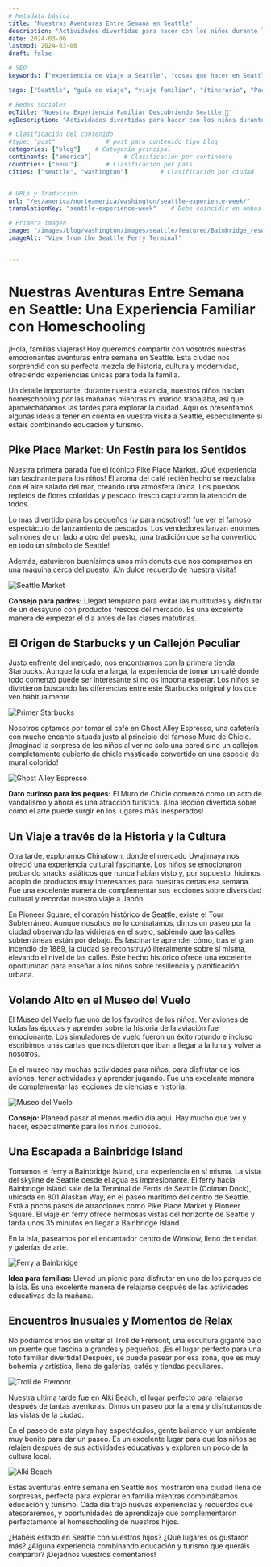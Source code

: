 ```yaml
---
# Metadata básica
title: "Nuestras Aventuras Entre Semana en Seattle"
description: "Actividades divertidas para hacer con los niños durante la semana: una experiencia familiar con educación online "
date: 2024-03-06
lastmod: 2024-03-06
draft: false

# SEO
keywords: ["experiencia de viaje a Seattle", "cosas que hacer en Seattle", "itinerario de Seattle", "Seattle con familia", "mejor época para visitar Seattle", "turismo en Seattle", "atracciones en Seattle", "viaje por el Pacífico Noroeste", "viaje familiar en Seattle"]

tags: ["Seattle", "guía de viaje", "viaje familiar", "itinerario", "Pacífico Noroeste", "consejos de presupuesto", "tour por la ciudad"]

# Redes Sociales
ogTitle: "Nuestra Experiencia Familiar Descubriendo Seattle 🌲"
ogDescription: "Actividades divertidas para hacer con los niños durante la semana 🚢"

# Clasificación del contenido
#type: "post"              # post para contenido tipo blog
categories: ["blog"]    # Categoría principal
continents: ["america"]         # Clasificación por continente
countries: ["eeuu"]        # Clasificación por país
cities: ["seattle", "washington"]         # Clasificación por ciudad


# URLs y Traducción
url: "/es/america/norteamerica/washington/seattle-experience-week/"
translationKey: "seattle-experience-week"    # Debe coincidir en ambas versiones

# Primera imagen
image: "/images/blog/washington/images/seattle/featured/Bainbridge_result.webp"
imageAlt: "View from the Seattle Ferry Terminal"


---
```





# Nuestras Aventuras Entre Semana en Seattle: Una Experiencia Familiar con Homeschooling

¡Hola, familias viajeras! Hoy queremos compartir con vosotros nuestras emocionantes aventuras entre semana en Seattle. Esta ciudad nos sorprendió con su perfecta mezcla de historia, cultura y modernidad, ofreciendo experiencias únicas para toda la familia. 

Un detalle importante: durante nuestra estancia, nuestros niños hacían homeschooling por las mañanas mientras mi marido trabajaba, así que aprovechábamos las tardes para explorar la ciudad. Aquí os presentamos algunas ideas a tener en cuenta en vuestra visita a Seattle, especialmente si estáis combinando educación y turismo.

## Pike Place Market: Un Festín para los Sentidos

Nuestra primera parada fue el icónico Pike Place Market. ¡Qué experiencia tan fascinante para los niños! El aroma del café recién hecho se mezclaba con el aire salado del mar, creando una atmósfera única. Los puestos repletos de flores coloridas y pescado fresco capturaron la atención de todos. 

Lo más divertido para los pequeños (¡y para nosotros!) fue ver el famoso espectáculo de lanzamiento de pescados. Los vendedores lanzan enormes salmones de un lado a otro del puesto, ¡una tradición que se ha convertido en todo un símbolo de Seattle!

Además, estuvieron buenísimos unos minidonuts que nos compramos en una máquina cerca del puesto. ¡Un dulce recuerdo de nuestra visita!

![Seattle Market](images/seattle2.jpg)

**Consejo para padres:** Llegad temprano para evitar las multitudes y disfrutar de un desayuno con productos frescos del mercado. Es una excelente manera de empezar el dia antes de las clases matutinas.

## El Origen de Starbucks y un Callejón Peculiar

Justo enfrente del mercado, nos encontramos con la primera tienda Starbucks. Aunque la cola era larga, la experiencia de tomar un café donde todo comenzó puede ser interesante si no os importa esperar. Los niños se divirtieron buscando las diferencias entre este Starbucks original y los que ven habitualmente.

![Primer Starbucks](images/FirstStarbucks.jpg)

Nosotros optamos por tomar el café en Ghost Alley Espresso, una cafetería con mucho encanto situada justo al principio del famoso Muro de Chicle. ¡Imaginad la sorpresa de los niños al ver no solo una pared sino un callejón completamente cubierto de chicle masticado convertido en una especie de mural colorido!

![Ghost Alley Espresso](images/Ghost.jpg)

**Dato curioso para los peques:** El Muro de Chicle comenzó como un acto de vandalismo y ahora es una atracción turística. ¡Una lección divertida sobre cómo el arte puede surgir en los lugares más inesperados!

## Un Viaje a través de la Historia y la Cultura

Otra tarde, exploramos Chinatown, donde el mercado Uwajimaya nos ofreció una experiencia cultural fascinante. Los niños se emocionaron probando snacks asiáticos que nunca habían visto y, por supuesto, hicimos acopio de productos muy interesantes para nuestras cenas esa semana. Fue una excelente manera de complementar sus lecciones sobre diversidad cultural y recordar nuestro viaje a Japón.

En Pioneer Square, el corazón histórico de Seattle, existe el Tour Subterráneo. Aunque nosotros no lo contratamos, dimos un paseo por la ciudad observando las vidrieras en el suelo, sabiendo que las calles subterráneas están por debajo. Es fascinante aprender cómo, tras el gran incendio de 1889, la ciudad se reconstruyó literalmente sobre sí misma, elevando el nivel de las calles. Este hecho histórico ofrece una excelente oportunidad para enseñar a los niños sobre resiliencia y planificación urbana.

## Volando Alto en el Museo del Vuelo

El Museo del Vuelo fue uno de los favoritos de los niños. Ver aviones de todas las épocas y aprender sobre la historia de la aviación fue emocionante. Los simuladores de vuelo fueron un éxito rotundo e incluso escribimos unas cartas que nos dijeron que iban a llegar a la luna y volver a nosotros.

En el museo hay muchas actividades para niños, para disfrutar de los aviones, tener actividades y aprender jugando. Fue una excelente manera de complementar las lecciones de ciencias e historia.

![Museo del Vuelo](images/MuseumFlight.jpg)

**Consejo:** Planead pasar al menos medio día aquí. Hay mucho que ver y hacer, especialmente para los niños curiosos.

## Una Escapada a Bainbridge Island

Tomamos el ferry a Bainbridge Island, una experiencia en sí misma. La vista del skyline de Seattle desde el agua es impresionante. El ferry hacia Bainbridge Island sale de la Terminal de Ferris de Seattle (Colman Dock), ubicada en 801 Alaskan Way, en el paseo marítimo del centro de Seattle. Está a pocos pasos de atracciones como Pike Place Market y Pioneer Square. El viaje en ferry ofrece hermosas vistas del horizonte de Seattle y tarda unos 35 minutos en llegar a Bainbridge Island.

En la isla, paseamos por el encantador centro de Winslow, lleno de tiendas y galerías de arte.

![Ferry a Bainbridge](images/Bainbridge.jpg)

**Idea para familias:** Llevad un picnic para disfrutar en uno de los parques de la isla. Es una excelente manera de relajarse después de las actividades educativas de la mañana.

## Encuentros Inusuales y Momentos de Relax

No podíamos irnos sin visitar al Troll de Fremont, una escultura gigante bajo un puente que fascina a grandes y pequeños. ¡Es el lugar perfecto para una foto familiar divertida! Después, se puede pasear por esa zona, que es muy bohemia y artística, llena de galerías, cafés y tiendas peculiares.

![Troll de Fremont](images/FreemonTroll.jpg)

Nuestra ultima tarde fue en Alki Beach, el lugar perfecto para relajarse después de tantas aventuras. Dimos un paseo por la arena y disfrutamos de las vistas de la ciudad.

En el paseo de esta playa hay espectáculos, gente bailando y un ambiente muy bonito para dar un paseo. Es un excelente lugar para que los niños se relajen después de sus actividades educativas y exploren un poco de la cultura local.

![Alki Beach](images/Alki.jpg)

Estas aventuras entre semana en Seattle nos mostraron una ciudad llena de sorpresas, perfecta para explorar en familia mientras combinábamos educación y turismo. Cada día trajo nuevas experiencias y recuerdos que atesoraremos, y oportunidades de aprendizaje que complementaron perfectamente el homeschooling de nuestros hijos.

¿Habéis estado en Seattle con vuestros hijos? ¿Qué lugares os gustaron más? ¿Alguna experiencia combinando educación y turismo que queráis compartir? ¡Dejadnos vuestros comentarios!

